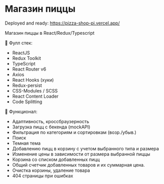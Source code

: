 # Магазин пиццы

Deployed and ready: https://pizza-shop-pi.vercel.app/

Магазин пиццы в React/Redux/Typescript

📝 Фулл стек:

- ReactJS
- Redux Toolkit
- TypeScript
- React Router v6
- Axios
- React Hooks (хуки)
- Redux-persist
- CSS-Modules / SCSS
- React Content Loader
- Code Splitting


📝 Функционал:

- Адаптивность, кроссбраузерность
- Загрузка пицц с бекенда (mockAPI)
- Фильтрация по категориям и сортировкам (возр./убыв.)
- Поиск
- Темная тема
- Добавлению пицц в корзину с учетом выбранного типа и размера
- Изменение цены в зависимости от размера выбранной пиццы
- Корзина со списком добавленных пицц
- Общий счетчик добавленных товаров и их суммарная цена.
- Очистка корзины, удаление товара
- 404 страницы при ошибках
